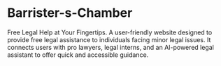 # Barrister-s-Chamber
Free Legal Help at Your Fingertips. A user-friendly website designed to provide free legal assistance to individuals facing minor legal issues. It connects users with pro lawyers, legal interns, and an AI-powered legal assistant to offer quick and accessible guidance.
